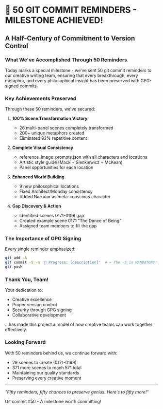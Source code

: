 # 🎉 50 GIT COMMIT REMINDERS - MILESTONE ACHIEVED!

## A Half-Century of Commitment to Version Control

### What We've Accomplished Through 50 Reminders

Today marks a special milestone - we've sent 50 git commit reminders to our creative writing team, ensuring that every breakthrough, every metaphor, and every philosophical insight has been preserved with GPG-signed commits.

### Key Achievements Preserved

Through these 50 reminders, we've secured:

1. **100% Scene Transformation Victory**
   - 26 multi-panel scenes completely transformed
   - 200+ unique metaphors created
   - Eliminated 92% repetitive content

2. **Complete Visual Consistency**
   - reference_image_prompts.json with all characters and locations
   - Artistic style guide (Mack + Sienkiewicz + McKean)
   - Panel opportunities for each location

3. **Enhanced World Building**
   - 9 new philosophical locations
   - Fixed Architect/Monday consistency
   - Added Narrator as meta-conscious character

4. **Gap Discovery & Action**
   - Identified scenes 0171-0199 gap
   - Created example scene 0171 "The Dance of Being"
   - Assigned team members to fill the gap

### The Importance of GPG Signing

Every single reminder emphasized:
```bash
git add -A
git commit -S -m '🚧 Progress: [description]'  # ← The -S is MANDATORY!
git push
```

### Thank You, Team!

Your dedication to:
- Creative excellence
- Proper version control
- Security through GPG signing
- Collaborative development

...has made this project a model of how creative teams can work together effectively.

### Looking Forward

With 50 reminders behind us, we continue forward with:
- 29 scenes to create (0171-0199)
- 371 more scenes to reach 571 total
- Maintaining our quality standards
- Preserving every creative moment

---

*"Fifty reminders, fifty chances to preserve genius. Here's to fifty more!"*

Git commit #50 - A milestone worth committing!